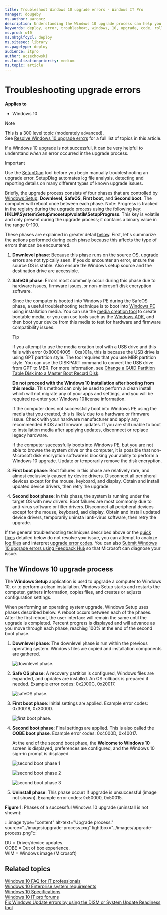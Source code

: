 ```yaml
---
title: Troubleshoot Windows 10 upgrade errors - Windows IT Pro
manager: dougeby
ms.author: aaroncz
description: Understanding the Windows 10 upgrade process can help you troubleshoot errors when something goes wrong. Find out more with this guide.
keywords: deploy, error, troubleshoot, windows, 10, upgrade, code, rollback, ITPro
ms.prod: w10
ms.mktglfcycl: deploy
ms.sitesec: library
ms.pagetype: deploy
audience: itpro
author: aczechowski
ms.localizationpriority: medium
ms.topic: article
---
```


# Troubleshooting upgrade errors

**Applies to**
-   Windows 10

> [!NOTE]
> This is a 300 level topic (moderately advanced).<br>
> See [Resolve Windows 10 upgrade errors](resolve-windows-10-upgrade-errors.md) for a full list of topics in this article.

If a Windows 10 upgrade is not successful, it can be very helpful to understand *when* an error occurred in the upgrade process. 

> [!IMPORTANT]
> Use the [SetupDiag](setupdiag.md) tool before you begin manually troubleshooting an upgrade error. SetupDiag automates log file analysis, detecting and reporting details on many different types of known upgrade issues.

Briefly, the upgrade process consists of four phases that are controlled by [Windows Setup](/windows-hardware/manufacture/desktop/windows-setup-technical-reference): **Downlevel**, **SafeOS**, **First boot**, and **Second boot**. The computer will reboot once between each phase. Note: Progress is tracked in the registry during the upgrade process using the following key: **HKLM\System\Setup\mosetup\volatile\SetupProgress**. This key is volatile and only present during the upgrade process; it contains a binary value in the range 0-100.

These phases are explained in greater detail [below](#the-windows-10-upgrade-process). First, let's summarize the actions performed during each phase because this affects the type of errors that can be encountered.

1. **Downlevel phase**: Because this phase runs on the source OS, upgrade errors are not typically seen. If you do encounter an error, ensure the source OS is stable. Also ensure the Windows setup source and the destination drive are accessible. 

2. **SafeOS phase**: Errors most commonly occur during this phase due to hardware issues, firmware issues, or non-microsoft disk encryption software.

    Since the computer is booted into Windows PE during the SafeOS phase, a useful troubleshooting technique is to boot into [Windows PE](/windows-hardware/manufacture/desktop/winpe-intro) using installation media. You can use the [media creation tool](https://www.microsoft.com/software-download/windows10) to create bootable media, or you can use tools such as the [Windows ADK](https://developer.microsoft.com/windows/hardware/windows-assessment-deployment-kit), and then boot your device from this media to test for hardware and firmware compatibility issues.

    >[!TIP]
    >If you attempt to use the media creation tool with a USB drive and this fails with error 0x80004005 - 0xa001a, this is because the USB drive is using GPT partition style. The tool requires that you use MBR partition style. You can use the DISKPART command to convert the USB drive from GPT to MBR. For more information, see [Change a GUID Partition Table Disk into a Master Boot Record Disk](/previous-versions/windows/it-pro/windows-server-2008-R2-and-2008/cc725797(v=ws.11)).

    **Do not proceed with the Windows 10 installation after booting from this media**. This method can only be used to perform a clean install which will not migrate any of your apps and settings, and you will be required re-enter your Windows 10 license information.

    If the computer does not successfully boot into Windows PE using the media that you created, this is likely due to a hardware or firmware issue. Check with your hardware manufacturer and apply any recommended BIOS and firmware updates. If you are still unable to boot to installation media after applying updates, disconnect or replace legacy hardware.

    If the computer successfully boots into Windows PE, but you are not able to browse the system drive on the computer, it is possible that non-Microsoft disk encryption software is blocking your ability to perform a Windows 10 upgrade. Update or temporarily remove the disk encryption.

3. **First boot phase**: Boot failures in this phase are relatively rare, and almost exclusively caused by device drivers.  Disconnect all peripheral devices except for the mouse, keyboard, and display. Obtain and install updated device drivers, then retry the upgrade.

4. **Second boot phase**: In this phase, the system is running under the target OS with new drivers. Boot failures are most commonly due to anti-virus software or filter drivers. Disconnect all peripheral devices except for the mouse, keyboard, and display. Obtain and install updated device drivers, temporarily uninstall anti-virus software, then retry the upgrade.
 
If the general troubleshooting techniques described above or the [quick fixes](quick-fixes.md) detailed below do not resolve your issue, you can attempt to analyze [log files](log-files.md) and interpret [upgrade error codes](upgrade-error-codes.md). You can also [Submit Windows 10 upgrade errors using Feedback Hub](submit-errors.md) so that Microsoft can diagnose your issue.

## The Windows 10 upgrade process

The **Windows Setup** application is used to upgrade a computer to Windows 10, or to perform a clean installation. Windows Setup starts and restarts the computer, gathers information, copies files, and creates or adjusts configuration settings. 

When performing an operating system upgrade, Windows Setup uses phases described below. A reboot occurs between each of the phases. After the first reboot, the user interface will remain the same until the upgrade is completed. Percent progress is displayed and will advance as you move through each phase, reaching 100% at the end of the second boot phase.

1. **Downlevel phase**: The downlevel phase is run within the previous operating system. Windows files are copied and installation components are gathered.

    ![downlevel phase.](../images/downlevel.png)  

2. **Safe OS phase**: A recovery partition is configured, Windows files are expanded, and updates are installed. An OS rollback is prepared if needed. Example error codes: 0x2000C, 0x20017.

    ![safeOS phase.](../images/safeos.png) 

3. **First boot phase**: Initial settings are applied. Example error codes: 0x30018, 0x3000D.

    ![first boot phase.](../images/firstboot.png) 

4. **Second boot phase**: Final settings are applied. This is also called the **OOBE boot phase**. Example error codes: 0x4000D, 0x40017. 

    At the end of the second boot phase, the **Welcome to Windows 10** screen is displayed, preferences are configured, and the Windows 10 sign-in prompt is displayed.

    ![second boot phase 1](../images/secondboot.png) 

    ![second boot phase 2](../images/secondboot2.png) 

    ![second boot phase 3](../images/secondboot3.png) 

5. **Uninstall phase**: This phase occurs if upgrade is unsuccessful (image not shown). Example error codes: 0x50000, 0x50015.

**Figure 1**: Phases of a successful Windows 10 upgrade (uninstall is not shown):

:::image type="content" alt-text="Upgrade process." source="../images/upgrade-process.png" lightbox="../images/upgrade-process.png":::

DU = Driver/device updates.<br>
OOBE = Out of box experience.<br>
WIM = Windows image (Microsoft)

## Related topics

[Windows 10 FAQ for IT professionals](../planning/windows-10-enterprise-faq-itpro.yml)
<br>[Windows 10 Enterprise system requirements](https://technet.microsoft.com/windows/dn798752.aspx)
<br>[Windows 10 Specifications](https://www.microsoft.com/windows/Windows-/ifications)
<br>[Windows 10 IT pro forums](https://social.technet.microsoft.com/Forums/en-US/home?category=Windows10ITPro)
<br>[Fix Windows Update errors by using the DISM or System Update Readiness tool](/troubleshoot/windows-server/deployment/fix-windows-update-errors)
